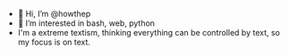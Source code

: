 - 👋 Hi, I’m @howthep
- 👀 I’m interested in bash, web, python
- I'm a extreme textism, thinking everything can be controlled by text, so my focus is on text.




<!---
howthep/howthep is a ✨ special ✨ repository because its `README.md` (this file) appears on your GitHub profile.
You can click the Preview link to take a look at your changes.
--->
